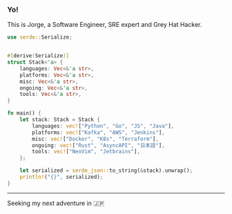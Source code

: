 ### Yo!

This is Jorge, a Software Engineer, SRE expert and Grey Hat Hacker.

```rust
use serde::Serialize;


#[derive(Serialize)]
struct Stack<'a> {
    languages: Vec<&'a str>,
    platforms: Vec<&'a str>,
    misc: Vec<&'a str>,
    ongoing: Vec<&'a str>,
    tools: Vec<&'a str>,
}

fn main() {
    let stack: Stack = Stack {
        languages: vec!["Python", "Go", "JS", "Java"],
        platforms: vec!["Kafka", "AWS", "Jenkins"],
        misc: vec!["Docker", "K8s", "Terraform"],
        ongoing: vec!["Rust", "AsyncAPI", "日本語"],
        tools: vec!["NeoVim", "Jetbrains"],
    };

    let serialized = serde_json::to_string(&stack).unwrap();
    println!("{}", serialized);
}
```

---

Seeking my next adventure in :jp:
